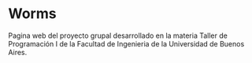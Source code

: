 # Worms

Pagina web del proyecto grupal desarrollado en la materia Taller de Programación I de la Facultad de Ingenieria de la Universidad de Buenos Aires.